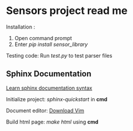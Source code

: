 Sensors project read me
=======================
Installation : 
1. Open command prompt
2. Enter  *pip install sensor_library*

Testing code:
Run *test.py* to test parser files

Sphinx Documentation
--------------------
[Learn sphinx documentation syntax](https://pythonhosted.org/an_example_pypi_project/sphinx.html)

Initialize project: *sphinx-quickstart* in **cmd** 

Document editor:  [Download Vim](https://www.vim.org/download.php#pc)

Build html page: *make html* using **cmd**